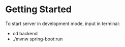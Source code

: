 # Getting Started

To start server in development mode, input in terminal:

- cd backend
- ./mvnw spring-boot:run
